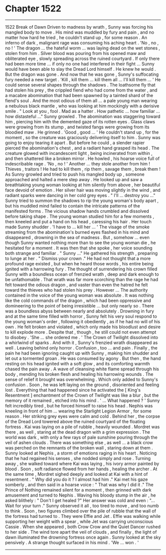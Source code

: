 
# Chapter 1522


---

1522 Break of Dawn
Driven to madness by wrath , Sunny was forcing his mangled body to move . His mind was muddled by fury and pain , and no matter how hard he tried , he couldn't stand up , for some reason .
An inferno of dark , malignant rage was consuming his aching heart .
'No , no , no ! '
The dragon … the hateful worm … was laying dead on the wet stones , stolen from him . Silver blood was pouring from his opened maw and obliterated eye , slowly spreading across the ruined courtyard . If only there had been more time ... if only no one had interfered in their fight ... Sunny would have been able to slay the Dread Lord himself . He knew he would .
But the dragon was gone .
And now that he was gone , Sunny's suffocating fury needed a new target .
'Kill , kill them … kill them all … I'll kill them … '
He could sense several shapes through the shadows . The loathsome fly that had stolen his prey , the crippled fiend who had come from the water , and a macabre abomination that had been spawned by a tainted shard of the fiend's soul .
And the most odious of them all … a pale young man wearing a nebulous black mantle , who was looking at him mockingly with a derisive smile .
" Look at you , fool . Mad as a hatter . How pathetic … how familiar … how distasteful ..."
Sunny growled .
The abomination was staggering toward him , piercing him with the demented gaze of its rotten eyes . Glass claws were growing from its stump , and twisted fangs were growing from its bloodied maw .
He grinned .
'Good , good … '
He couldn't stand up , for the moment , so the creature was graciously delivering itself to him . Sunny was going to enjoy tearing it apart .
But before he could , a slender rapier pierced the abomination's chest , and a radiant hand grasped its head . The creature glowed with incandescent light , being incinerated from within , and then shattered like a broken mirror .
He howled , his hoarse voice full of indescribable rage .
'No , no ! '
Another … they stole another from him ! Thieves , traitors !
He had to kill them , rip them , savage them , break them !
As Sunny growled and tried to push his mangled body up , someone approached and halted a mere step away . He looked up and saw a breathtaking young woman looking at him silently from above , her beautiful face devoid of emotion . Her silver hair was moving slightly in the wind , and radiant sparks were dancing in her cold grey eyes .
" I'll … destroy you …"
Sunny tried to summon the shadows to rip the young woman's body apart , but his muddled mind failed to contain the intricate patterns of the manifested forms . The vicious shadow hands crumbled and dissolved before taking shape .
The young woman studied him for a few moments , then kneeled and put a hand on his head , caressing his hair .
Her touch made Sunny shudder .
'I have to … kill her … '
The visage of the smoke streaming from the abomination's burned eyes flashed in his mind and disappeared , drowning in the sea of madness .
But , somehow … even though Sunny wanted nothing more than to see the young woman die , he hesitated for a moment .
It was then that she spoke , her voice sounding both strange and familiar .
" Sunny …"
He gathered his strength , preparing to lunge at her .
" Dismiss your crown ."
He had not thought that a more profound rage existed , but when he heard those words , his entire being ignited with a harrowing fury . The thought of surrendering his crown filled Sunny with a boundless ocean of frenzied wrath , deep and dark enough to be unfathomable .
That wrath was far more scorching than the rage he had felt toward the odious dragon , and vaster than even the hatred he felt toward the thieves who had stolen his prey .
However …
The authority contained in the voice of the young woman was absolute .
It was nothing like the cold commands of the dragon , which had been oppressive and domineering to the point of being irresistible … but only nearly so .
There was a boundless abyss between nearly and absolutely .
Drowning in fury and at the same time filled with horror , Sunny felt his very soul respond to the young woman's order , following it obediently , as if he had no will of his own . He felt broken and violated , which only made his bloodlust and desire to kill explode more .
Despite that , though , he still could not even attempt to disobey .
'She … she ordered me . '
The Crown of Twilight dissolved into a whirlwind of sparks .
And with it , Sunny's frenzied wrath disappeared as well .
Leaving behind only horror .
Confusion , too … and pain .
Finally , the pain he had been ignoring caught up with Sunny , making him shudder and let out a tormented groan .
He was consumed by agony .
But then , the hand resting on his head ignited with a soft glow , and its comforting warmth chased the pain away . A wave of cleansing white flame spread through his body , mending his broken flesh and healing his harrowing wounds .
The sense of relief it brought was overwhelming .
Which only added to Sunny's confusion .
Soon , he was left laying on the ground , disoriented and feeling lost . Everything that had happened since he activated the [ King's Resentment ] enchantment of the Crown of Twilight was like a blur , but the memory of it remained , etched into his mind .
' ... What happened ? '
Sunny felt incredibly tired , but he forced himself to raise his head .
Nephis was kneeling in front of him … wearing the Starlight Legion Armor , for some reason . Her striking grey eyes were calm and cold .
Behind her , the corpse of the Dread Lord towered above the ruined courtyard of the floating fortress . Kai was laying on a pile of rubble , heavily wounded . Mordret was there , as well , staring at the dead dragon with a grim expression .
The world was dark , with only a few rays of pale sunshine pouring through the veil of ashen clouds .
There was something else , as well … a black crow was perched on the remnants of the broken wall , staring down at them .
Sunny looked at Nephis , a storm of emotions raging in his heart .
Noticing that he had regained his senses , she nodded simply and rose .
Turning away , she walked toward where Kai was laying , his ivory armor painted by blood . Soon , soft radiance flowed from her hands , healing the archer .
At the same time , Mordret sighed deeply and looked at Kai with a hint of resentment .
" Why did you do it ? I almost had him ."
Kai met his gaze somberly , and then said in a hoarse voice :
" That was why I did it ."
The Prince of Nothing remained silent for a moment , then grinned with dark amusement and turned to Nephis . Waving his bloody stump in the air , he asked blithely :
" Don't I get healed ?"
Her answer was cold and even :
"... Wait for your turn ."
Sunny observed it all , too tired to move , and too numb to think .
Soon , two figures climbed over the pile of rubble that the wall of the fortress had turned to . They were Effie and Jet .
Effie was walking while supporting her weight with a spear , while Jet was carrying unconscious Cassie . When she appeared , both Crow Crow and the Quiet Dancer rushed to her side .
The wind tore apart the veil of clouds , and finally , the light of dawn illuminated the drowning fortress once again .
Sunny looked at the sky pensively .
A strange thought surfaced in his mind .
'We … won . '

---

